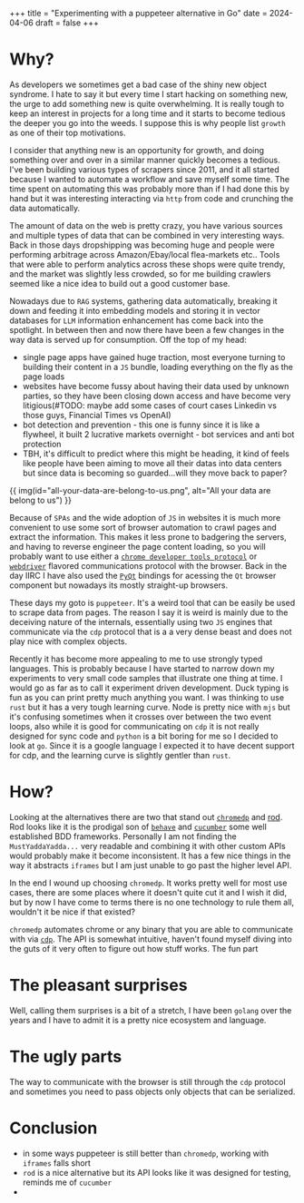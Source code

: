 +++
title = "Experimenting with a puppeteer alternative in Go"
date = 2024-04-06
draft = false
+++

# Why?
As developers we sometimes get a bad case of the shiny new object syndrome. I hate to say it but every time I start hacking on something new, the urge to add something new is quite overwhelming. It is really tough to keep an interest in projects for a long time and it starts to become tedious the deeper you go into the weeds. I suppose this is why people list `growth` as one of their top motivations.

I consider that anything new is an opportunity for growth, and doing something over and over in a similar manner quickly becomes a tedious. I've been building various types of scrapers since 2011, and it all started because I wanted to automate a workflow and save myself some time. The time spent on automating this was probably more than if I had done this by hand but it was interesting interacting via `http` from code and crunching the data automatically.

The amount of data on the web is pretty crazy, you have various sources and multiple types of data that can be combined in very interesting ways. Back in those days dropshipping was becoming huge and people were performing arbitrage across Amazon/Ebay/local flea-markets etc.. Tools that were able to perform analytics across these shops were quite trendy, and the market was slightly less crowded, so for me building crawlers seemed like a nice idea to build out a good customer base.

Nowadays due to `RAG` systems, gathering data automatically, breaking it down and feeding it into embedding models and storing it in vector databases for `LLM` information enhancement has come back into the spotlight. In between then and now there have been a few changes in the way data is served up for consumption. Off the top of my head:
- single page apps have gained huge traction, most everyone turning to building their content in a `JS` bundle, loading everything on the fly as the page loads
- websites have become fussy about having their data used by unknown parties, so they have been closing down access and have become very litigious(#TODO: maybe add some cases of court cases Linkedin vs those guys, Financial Times vs OpenAI)
- bot detection and prevention - this one is funny since it is like a flywheel, it built 2 lucrative markets overnight - bot services and anti bot protection
- TBH, it's difficult to predict where this might be heading, it kind of feels like people have been aiming to move all their datas into data centers but since data is becoming so guarded...will they move back to paper?

{{ img(id="all-your-data-are-belong-to-us.png", alt="All your data are belong to us") }}

Because of `SPAs` and the wide adoption of `JS` in websites it is much more convenient to use some sort of browser automation to crawl pages and extract the information. This makes it less prone to badgering the servers, and having to reverse engineer the page content loading, so you will probably want to use either a [`chrome developer tools protocol`](https://chromedevtools.github.io/devtools-protocol/) or [`webdriver`](https://www.w3.org/TR/webdriver/) flavored communications protocol with the browser. Back in the day IIRC I have also used the [`PyQt`](https://www.riverbankcomputing.com/software/pyqt/intro) bindings for acessing the `Qt` browser component but nowadays its mostly straight-up browsers.

These days my goto is `puppeteer`. It's a weird tool that can be easily be used to scrape data from pages. The reason I say it is weird is mainly due to the deceiving nature of the internals, essentially using two `JS` engines that communicate via the `cdp` protocol that is a a very dense beast and does not play nice with complex objects.

Recently it has become more appealing to me to use strongly typed languages. This is probably because I have started to narrow down my experiments to very small code samples that illustrate one thing at time. I would go as far as to call it experiment driven development. Duck typing is fun as you can print pretty much anything you want. I was thinking to use `rust` but it has a very tough learning curve. Node is pretty nice with `mjs` but it's confusing sometimes when it crosses over between the two event loops, also while it is good for communicating on `cdp` it is not really designed for sync code and `python` is a bit boring for me so I decided to look at `go`. Since it is a google language I expected it to have decent support for cdp, and the learning curve is slightly gentler than `rust`.

# How?
Looking at the alternatives there are two that stand out [`chromedp`](https://github.com/chromedp/chromedp) and [rod](https://go-rod.github.io/#/). Rod looks like it is the prodigal son of [`behave`](https://behave.readthedocs.io/en/latest/) and [`cucumber`](https://cucumber.io/) some well established BDD frameworks. Personally I am not finding the `MustYaddaYadda...` very readable and combining it with other custom APIs would probably make it become inconsistent. It has a few nice things in the way it abstracts `iframes` but I am just unable to go past the higher level API.

In the end I wound up choosing `chromedp`. It works pretty well for most use cases, there are some places where it doesn't quite cut it and I wish it did, but by now I have come to terms there is no one technology to rule them all, wouldn't it be nice if that existed?

`chromedp` automates chrome or any binary that you are able to communicate with via [`cdp`](https://github.com/chromedp/chromedp/blob/ebf842c7bc28db77d0bf4d757f5948d769d0866f/allocate.go#L349). The API is somewhat intuitive, haven't found myself diving into the guts of it very often to figure out how stuff works. The fun part 
# The pleasant surprises
Well, calling them surprises is a bit of a stretch, I have been `golang` over the years and I have to admit it is a pretty nice ecosystem and language. 

# The ugly parts
The way to communicate with the browser is still through the `cdp` protocol and sometimes you need to pass objects only objects that can be serialized.

# Conclusion
- in some ways puppeteer is still better than `chromedp`, working with `iframes` falls short
- `rod` is a nice alternative but its API looks like it was designed for testing, reminds me of `cucumber`
- 


